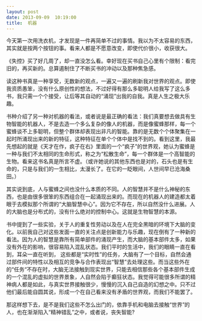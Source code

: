 ```yaml
---
layout: post
date: 2013-09-09  10:19:00
title:  机器
---
```



今天第一次用洗衣机，才发现是一件再简单不过的事情。我以为不太容易的东西，其实就是按两个按钮的事。看来人都是不愿意改变，即使代价很小，收获很大。


《失控》买了好几周了，却一直没怎么看。幸好现在买书自己心里有个限制：看完旧的，再买新的。总算遏制住了不断买书的冲动以及那种焦急感。

读这种书真是一种享受，无数新的观点，一遍又一遍的刷新我对世界的观点。即使我资质愚笨，没有什么原创性的想法，不过好得有那么多聪明人给我写了这么多书，我只需一个个接受，让后等其自动的“涌现”出我的自我。真是人生之极大乐趣。

书种介绍了另一种对机器的看法，或者说是最正确的看法：我们真要想去做具有生物智能的机器人，不是去造一个多么复杂的像人的机器，而是像蜜蜂那样，每一个蜜蜂谈不上多聪明，但整个群体却表现出非凡的智能。靠的是无数个个体聚集在一起时所涌现出来的新的特征，这种特征在单个个体中是找不到的。看到这里，我最先想起的就是《天才在作，疯子在右》里面的一个“疯子”的世界观，她认为蜜蜂是一种与我们不太相同的生命形式，称之为“松散生命”，每一个群体是一个高智能的生物。看来这书名真是所言不虚。（或许她说的其他东西也是对的，石头也是有生命的，只是与我们的一生相比，太漫长了。在它的一眨眼间，人世间早已沧海桑田。）

其实说到底，人与蜜蜂之间也没什么本质的不同。人的智慧并不是什么神秘的东西，也是由很多很笨的东西组合在一起涌现出来的。而现在的机器人的建造都太着眼于去模拟那个所谓的“大脑智慧中心”。因为它不存在，所以自然没什么进展。人的大脑也是分布式的，没有什么绝对的控制中心。这就是生物智慧的本源。

书中提到了一些实验，关于人的重复性劳动以及在人在完全黑暗的环境下大脑的变化。以前我自己对这些发面一直的关注点是创新能力与乐趣，现在倒有了一种新的看法。因为人的智慧是靠所有简单部件的涌现产生，而大脑的基本部件太多，如果没有外在的影响，很容易陷入混乱状态。我们平时的生活中，我们的眼睛一直在看到，耳朵一直在听到，
这些都是“实时性”的任务，大脑有了一个目标，自然会通过部件间的特性以及相互的竞争与合作表现出“智慧”去处理这些。而当这些外在的“任务“不存在时，大脑无法接触到现实世界，只能去相信那些各个基本部件生成的一个混乱的虚拟的世界景象，人自然会陷于癫狂状态。我觉得可能很多所谓的精神病人都是如此，与真实世界接触很少，慢慢的沉入自己自造的幻想之中。只不过他们最后能自圆其说，形成一个在自己看来没有矛盾的世界观，而我们不能罢了。

那这样想下去，是不是我们这些不怎么出门的，依靠手机和电脑去接触“世界”的人，也在渐渐陷入“精神错乱”之中，或者说，丧失智能?


